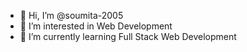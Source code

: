- 👋 Hi, I’m @soumita-2005
- 👀 I’m interested in Web Development
- 🌱 I’m currently learning Full Stack Web Development

<!---
soumita-2005/soumita-2005 is a ✨ special ✨ repository because its `README.md` (this file) appears on your GitHub profile.
You can click the Preview link to take a look at your changes.
--->
